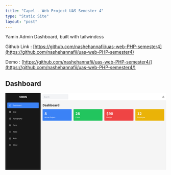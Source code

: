 ```yaml
---
title: "Capel - Web Project UAS Semester 4"
type: "Static Site"
layout: "post"
---
```


Yamin Admin Dashboard, built with tailwindcss

Github Link : [https://github.com/nashehannafii/uas-web-PHP-semester4](https://github.com/nashehannafii/uas-web-PHP-semester4)

Demo : [https://github.com/nashehannafii/uas-web-PHP-semester4/](https://github.com/nashehannafii/uas-web-PHP-semester4/)

## Dashboard

![Dashboard](/assets/projects/yamin/dashboard.png)